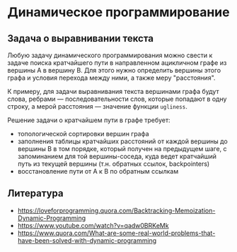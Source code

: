 # Динамическое программирование

## Задача о выравнивании текста

Любую задачу динамического программирования можно свести к задаче поиска кратчайшего пути в направленном ацикличном графе из вершины A в вершину B. Для этого нужно определить вершины этого графа и условия перехода между ними, а также меру "расстояния".

К примеру, для задачи выравнивания текста вершинами графа будут слова, ребрами — последовательности слов, которые попадают в одну строку, а мерой расстояния — значение функции `ugliness`.

Решение задачи о кратчайшем пути в графе требует:

- топологической сортировки вершин графа
- заполнения таблицы кратчайших расстояний от каждой вершины до вершины B в том порядке, который получен на предыдущем шаге, с запоминанием для той вершины-соседа, куда ведет кратчайший путь из текущей вершины (т.н. обратных ссылок, backpointers)
- восстановление пути от A к B по обратным ссылкам


## Литература

- https://loveforprogramming.quora.com/Backtracking-Memoization-Dynamic-Programming
- https://www.youtube.com/watch?v=qadw0BRKeMk
- https://www.quora.com/What-are-some-real-world-problems-that-have-been-solved-with-dynamic-programming
